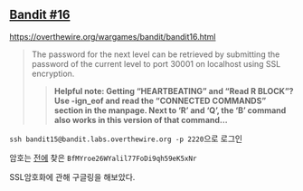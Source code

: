 ## [Bandit #16](https://overthewire.org/wargames/bandit/bandit16.html)

https://overthewire.org/wargames/bandit/bandit16.html
> The password for the next level can be retrieved by submitting the password of the current level to port 30001 on localhost using SSL encryption.
>> **Helpful note: Getting “HEARTBEATING” and “Read R BLOCK”? Use -ign_eof and read the “CONNECTED COMMANDS” section in the manpage. Next to ‘R’ and ‘Q’, the ‘B’ command also works in this version of that command…**

``` ssh bandit15@bandit.labs.overthewire.org -p 2220 ```으로 로그인  

암호는 [전에](./bandit15.md) 찾은 ```BfMYroe26WYalil77FoDi9qh59eK5xNr```

SSL암호화에 관해 구글링을 해보았다.  
```
